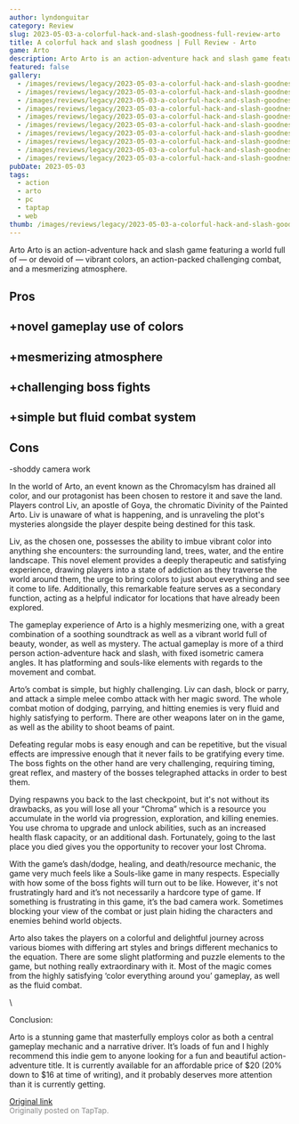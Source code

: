 ```yaml
---
author: lyndonguitar
category: Review
slug: 2023-05-03-a-colorful-hack-and-slash-goodness-full-review-arto
title: A colorful hack and slash goodness | Full Review - Arto
game: Arto
description: Arto Arto is an action-adventure hack and slash game featuring a world full of — or devoid of — vibrant colors, an action-packed challenging combat, and a mesmerizing atmosphere.
featured: false
gallery:
  - /images/reviews/legacy/2023-05-03-a-colorful-hack-and-slash-goodness--full-review---arto-0.avif
  - /images/reviews/legacy/2023-05-03-a-colorful-hack-and-slash-goodness--full-review---arto-1.avif
  - /images/reviews/legacy/2023-05-03-a-colorful-hack-and-slash-goodness--full-review---arto-2.avif
  - /images/reviews/legacy/2023-05-03-a-colorful-hack-and-slash-goodness--full-review---arto-3.avif
  - /images/reviews/legacy/2023-05-03-a-colorful-hack-and-slash-goodness--full-review---arto-4.avif
  - /images/reviews/legacy/2023-05-03-a-colorful-hack-and-slash-goodness--full-review---arto-5.avif
  - /images/reviews/legacy/2023-05-03-a-colorful-hack-and-slash-goodness--full-review---arto-6.avif
  - /images/reviews/legacy/2023-05-03-a-colorful-hack-and-slash-goodness--full-review---arto-7.avif
  - /images/reviews/legacy/2023-05-03-a-colorful-hack-and-slash-goodness--full-review---arto-8.avif
  - /images/reviews/legacy/2023-05-03-a-colorful-hack-and-slash-goodness--full-review---arto-9.avif
pubDate: 2023-05-03
tags:
  - action
  - arto
  - pc
  - taptap
  - web
thumb: /images/reviews/legacy/2023-05-03-a-colorful-hack-and-slash-goodness--full-review---arto-0.avif
---
```


Arto
Arto is an action-adventure hack and slash game featuring a world full of — or devoid of — vibrant colors, an action-packed challenging combat, and a mesmerizing atmosphere.




## Pros



## +novel gameplay use of colors


## +mesmerizing atmosphere


## +challenging boss fights


## +simple but fluid combat system




## Cons


-shoddy camera work

In the world of Arto, an event known as the Chromacylsm has drained all color, and our protagonist has been chosen to restore it and save the land. Players control Liv, an apostle of Goya, the chromatic Divinity of the Painted Arto. Liv is unaware of what is happening, and is unraveling the plot's mysteries alongside the player despite being destined for this task.

Liv, as the chosen one, possesses the ability to imbue vibrant color into anything she encounters: the surrounding land, trees, water, and the entire landscape. This novel element provides a deeply therapeutic and satisfying experience, drawing players into a state of addiction as they traverse the world around them, the urge to bring colors to just about everything and see it come to life. Additionally, this remarkable feature serves as a secondary function, acting as a helpful indicator for locations that have already been explored.

The gameplay experience of Arto is a highly mesmerizing one, with a great combination of a soothing soundtrack as well as a vibrant world full of beauty, wonder, as well as mystery. The actual gameplay is more of a third person action-adventure hack and slash, with fixed isometric camera angles. It has platforming and souls-like elements with regards to the movement and combat.

Arto’s combat is simple, but highly challenging. Liv can dash, block or parry, and attack a simple melee combo attack with her magic sword. The whole combat motion of dodging, parrying, and hitting enemies is very fluid and highly satisfying to perform. There are other weapons later on in the game, as well as the ability to shoot beams of paint.

Defeating regular mobs is easy enough and can be repetitive, but the visual effects are impressive enough that it never fails to be gratifying every time.  The boss fights on the other hand are very challenging, requiring timing, great reflex, and mastery of the bosses telegraphed attacks in order to best them.

Dying respawns you back to the last checkpoint, but it's not without its drawbacks, as you will lose all your “Chroma” which is a resource you accumulate in the world via progression, exploration, and killing enemies. You use chroma to upgrade and unlock abilities, such as an increased health flask capacity, or an additional dash. Fortunately, going to the last place you died gives you the opportunity to recover your lost Chroma.

With the game’s dash/dodge, healing, and death/resource mechanic, the game very much feels like a Souls-like game in many respects. Especially with how some of the boss fights will turn out to be like. However, it's not frustratingly hard and it’s not necessarily a hardcore type of game. If something is frustrating in this game, it’s the bad camera work. Sometimes blocking your view of the combat or just plain hiding the characters and enemies behind world objects.

Arto also takes the players on a colorful and delightful journey across various biomes with differing art styles and brings different mechanics to the equation. There are some slight platforming and puzzle elements to the game, but nothing really extraordinary with it. Most of the magic comes from the highly satisfying ‘color everything around you’ gameplay, as well as the fluid combat.

\

Conclusion:

Arto is a stunning game that masterfully employs color as both a central gameplay mechanic and a narrative driver. It’s loads of fun and I highly recommend this indie gem to anyone looking for a fun and beautiful action-adventure title. It is currently available for an affordable price of $20 (20% down to $16 at time of writing), and it probably deserves more attention than it is currently getting.

[Original link](https://www.taptap.io/post/5322879)<br><span style="font-size: 0.95em; color: #888;">Originally posted on TapTap.</span>
